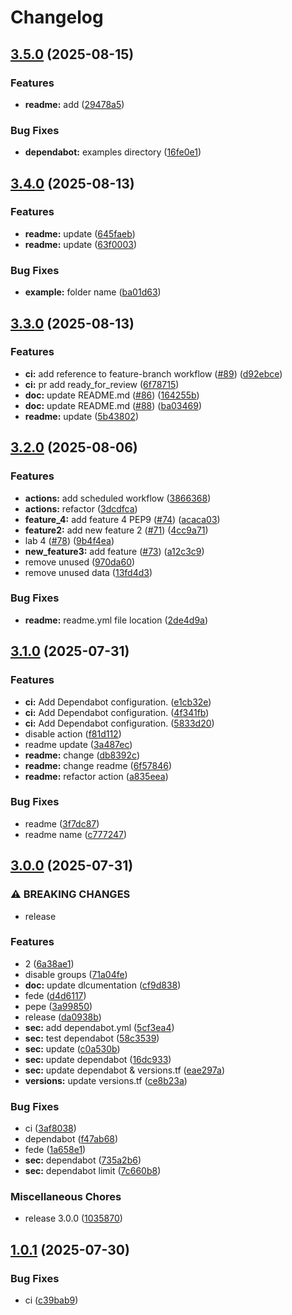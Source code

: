 # Changelog

## [3.5.0](https://github.com/gocloudLa/terraform-aws-wrapper-service1/compare/v3.4.0...v3.5.0) (2025-08-15)


### Features

* **readme:** add ([29478a5](https://github.com/gocloudLa/terraform-aws-wrapper-service1/commit/29478a502538352b802d7c4ab47f4e7bc063651c))


### Bug Fixes

* **dependabot:** examples directory ([16fe0e1](https://github.com/gocloudLa/terraform-aws-wrapper-service1/commit/16fe0e142b2562d7f52bb90c8e150068749407d8))

## [3.4.0](https://github.com/gocloudLa/terraform-aws-wrapper-service1/compare/v3.3.0...v3.4.0) (2025-08-13)


### Features

* **readme:** update ([645faeb](https://github.com/gocloudLa/terraform-aws-wrapper-service1/commit/645faeb5ef9cd0cd9f7ba4ea0a574f9e9a30765d))
* **readme:** update ([63f0003](https://github.com/gocloudLa/terraform-aws-wrapper-service1/commit/63f000391602e98f79448d8cea01d97bb974d0cf))


### Bug Fixes

* **example:** folder name ([ba01d63](https://github.com/gocloudLa/terraform-aws-wrapper-service1/commit/ba01d63296d24f1d978dc0b76d16f46b4eb69a7b))

## [3.3.0](https://github.com/gocloudLa/terraform-aws-wrapper-service1/compare/v3.2.0...v3.3.0) (2025-08-13)


### Features

* **ci:** add reference to feature-branch workflow ([#89](https://github.com/gocloudLa/terraform-aws-wrapper-service1/issues/89)) ([d92ebce](https://github.com/gocloudLa/terraform-aws-wrapper-service1/commit/d92ebced27992a15394cdd38703f092332c1a6df))
* **ci:** pr add ready_for_review ([6f78715](https://github.com/gocloudLa/terraform-aws-wrapper-service1/commit/6f787156a52d771e7eaaa045615c6df2599ef29d))
* **doc:** update README.md ([#86](https://github.com/gocloudLa/terraform-aws-wrapper-service1/issues/86)) ([164255b](https://github.com/gocloudLa/terraform-aws-wrapper-service1/commit/164255ba0a1593cf6d89c9a8a5aab9bf89accb2a))
* **doc:** update README.md ([#88](https://github.com/gocloudLa/terraform-aws-wrapper-service1/issues/88)) ([ba03469](https://github.com/gocloudLa/terraform-aws-wrapper-service1/commit/ba03469557c1abff41eac658769bf4f471a460db))
* **readme:** update ([5b43802](https://github.com/gocloudLa/terraform-aws-wrapper-service1/commit/5b4380236dbcd4a526e9156096ded0e3b9f2a25e))

## [3.2.0](https://github.com/gocloudLa/terraform-aws-wrapper-service1/compare/v3.1.0...v3.2.0) (2025-08-06)


### Features

* **actions:** add scheduled workflow ([3866368](https://github.com/gocloudLa/terraform-aws-wrapper-service1/commit/386636829e72873cf29929dd01d05bd29b2ea03c))
* **actions:** refactor ([3dcdfca](https://github.com/gocloudLa/terraform-aws-wrapper-service1/commit/3dcdfcab80f5f6a6b3a0c3c0cb03b239b4782e95))
* **feature_4:** add feature 4 PEP9 ([#74](https://github.com/gocloudLa/terraform-aws-wrapper-service1/issues/74)) ([acaca03](https://github.com/gocloudLa/terraform-aws-wrapper-service1/commit/acaca0367c819d2407968c39a1d36f58cfc21545))
* **feature2:** add new feature 2 ([#71](https://github.com/gocloudLa/terraform-aws-wrapper-service1/issues/71)) ([4cc9a71](https://github.com/gocloudLa/terraform-aws-wrapper-service1/commit/4cc9a71fe5a03c89ad7e5c7e50abfca1e5cc3aad))
* lab 4 ([#78](https://github.com/gocloudLa/terraform-aws-wrapper-service1/issues/78)) ([9b4f4ea](https://github.com/gocloudLa/terraform-aws-wrapper-service1/commit/9b4f4eabaef729e9aae7fbceb9d477ae4f72af7a))
* **new_feature3:** add feature ([#73](https://github.com/gocloudLa/terraform-aws-wrapper-service1/issues/73)) ([a12c3c9](https://github.com/gocloudLa/terraform-aws-wrapper-service1/commit/a12c3c9aa3cc6836d18772730f2d7cf8d67f487d))
* remove unused ([970da60](https://github.com/gocloudLa/terraform-aws-wrapper-service1/commit/970da604a2a137dac4cfa417adbc270d393c424b))
* remove unused data ([13fd4d3](https://github.com/gocloudLa/terraform-aws-wrapper-service1/commit/13fd4d36088b13f28365ef66d94b41082a5d47e1))


### Bug Fixes

* **readme:** readme.yml file location ([2de4d9a](https://github.com/gocloudLa/terraform-aws-wrapper-service1/commit/2de4d9a9cc3602b79aa8796312f621876630bb27))

## [3.1.0](https://github.com/gocloudLa/terraform-aws-wrapper-service1/compare/v3.0.0...v3.1.0) (2025-07-31)


### Features

* **ci:** Add Dependabot configuration. ([e1cb32e](https://github.com/gocloudLa/terraform-aws-wrapper-service1/commit/e1cb32e2286ea84c5876c9c773e67b9785195acd))
* **ci:** Add Dependabot configuration. ([4f341fb](https://github.com/gocloudLa/terraform-aws-wrapper-service1/commit/4f341fb59366c06860b8c553812e1c924aacf249))
* **ci:** Add Dependabot configuration. ([5833d20](https://github.com/gocloudLa/terraform-aws-wrapper-service1/commit/5833d20b741aaf5cc3a8cbe1f9ab570d3b3c4344))
* disable action ([f81d112](https://github.com/gocloudLa/terraform-aws-wrapper-service1/commit/f81d112057f0aa5a44be683a3e4ba36f0eeb9d7e))
* readme update ([3a487ec](https://github.com/gocloudLa/terraform-aws-wrapper-service1/commit/3a487ec210c11706d4557f1828d8430e735fe9e7))
* **readme:** change ([db8392c](https://github.com/gocloudLa/terraform-aws-wrapper-service1/commit/db8392ce7954c13570bd5f9141344378da357e3c))
* **readme:** change readme ([6f57846](https://github.com/gocloudLa/terraform-aws-wrapper-service1/commit/6f578467f5e77fc0669a3edfb520e482e46d2255))
* **readme:** refactor action ([a835eea](https://github.com/gocloudLa/terraform-aws-wrapper-service1/commit/a835eea88e03479fbc517a01afcb328b714a0a69))


### Bug Fixes

* readme ([3f7dc87](https://github.com/gocloudLa/terraform-aws-wrapper-service1/commit/3f7dc87200cf5a78711509d1d452be7787dbacf0))
* readme name ([c777247](https://github.com/gocloudLa/terraform-aws-wrapper-service1/commit/c777247fb8010f8dc2334ad6631663df151b5b72))

## [3.0.0](https://github.com/gocloudLa/terraform-aws-wrapper-service1/compare/v1.0.1...v3.0.0) (2025-07-31)


### ⚠ BREAKING CHANGES

* release

### Features

* 2 ([6a38ae1](https://github.com/gocloudLa/terraform-aws-wrapper-service1/commit/6a38ae1f52057db11fd4b082bf7e520a17b934c0))
* disable groups ([71a04fe](https://github.com/gocloudLa/terraform-aws-wrapper-service1/commit/71a04fe4c21504c21c837ac7b6fb8f37cf4d8968))
* **doc:** update dlcumentation ([cf9d838](https://github.com/gocloudLa/terraform-aws-wrapper-service1/commit/cf9d838b5c1095561e5777b6e732571c8a12eccd))
* fede ([d4d6117](https://github.com/gocloudLa/terraform-aws-wrapper-service1/commit/d4d61173a46a7716555b809ba7fc2b3f0145508b))
* pepe ([3a99850](https://github.com/gocloudLa/terraform-aws-wrapper-service1/commit/3a998504c81139973f235f80a9bd8e92f415ec5a))
* release ([da0938b](https://github.com/gocloudLa/terraform-aws-wrapper-service1/commit/da0938b2695fe2a868dc84617125365f3d958060))
* **sec:** add dependabot.yml ([5cf3ea4](https://github.com/gocloudLa/terraform-aws-wrapper-service1/commit/5cf3ea438f08263edf0b29aa6502b9a797e109d8))
* **sec:** test dependabot ([58c3539](https://github.com/gocloudLa/terraform-aws-wrapper-service1/commit/58c3539e08d14d0d3dc5c5f8f4dc24f77a9aa824))
* **sec:** update ([c0a530b](https://github.com/gocloudLa/terraform-aws-wrapper-service1/commit/c0a530bb4e8ce9a3513c7a34d1f05debf2a2b53d))
* **sec:** update dependabot ([16dc933](https://github.com/gocloudLa/terraform-aws-wrapper-service1/commit/16dc93394e430163406a9dd8f501a588858465e5))
* **sec:** update dependabot & versions.tf ([eae297a](https://github.com/gocloudLa/terraform-aws-wrapper-service1/commit/eae297ac5249ffa962d66587cdec449454704252))
* **versions:** update versions.tf ([ce8b23a](https://github.com/gocloudLa/terraform-aws-wrapper-service1/commit/ce8b23aaa14b73768b8eba3d656e184724745b99))


### Bug Fixes

* ci ([3af8038](https://github.com/gocloudLa/terraform-aws-wrapper-service1/commit/3af8038e5959fcdc666ebad2f5e5956fd94b16b6))
* dependabot ([f47ab68](https://github.com/gocloudLa/terraform-aws-wrapper-service1/commit/f47ab68367aad566206be5f4884153f424b8fcc6))
* fede ([1a658e1](https://github.com/gocloudLa/terraform-aws-wrapper-service1/commit/1a658e1c9907a20aba38e7e557ad7e8095ed5222))
* **sec:** dependabot ([735a2b6](https://github.com/gocloudLa/terraform-aws-wrapper-service1/commit/735a2b6c6f56ef6798c6ce01eb21e7897b8343d0))
* **sec:** dependabot limit ([7c660b8](https://github.com/gocloudLa/terraform-aws-wrapper-service1/commit/7c660b823324e1a503d145b7961a32d282e65e28))


### Miscellaneous Chores

* release 3.0.0 ([1035870](https://github.com/gocloudLa/terraform-aws-wrapper-service1/commit/10358706305a48fe44fc503db8387c69ceaf5551))

## [1.0.1](https://github.com/gocloudLa/terraform-aws-wrapper-service1/compare/v1.0.0...v1.0.1) (2025-07-30)


### Bug Fixes

* ci ([c39bab9](https://github.com/gocloudLa/terraform-aws-wrapper-service1/commit/c39bab99af7f3079ac114d170b2518da33fc6edd))
